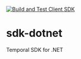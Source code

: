 [![Build and Test Client SDK](https://github.com/temporalio/sdk-dotnet/actions/workflows/build-and-test-client-sdk.yml/badge.svg)](https://github.com/temporalio/sdk-dotnet/actions/workflows/build-and-test-client-sdk.yml)

# sdk-dotnet
Temporal SDK for .NET
